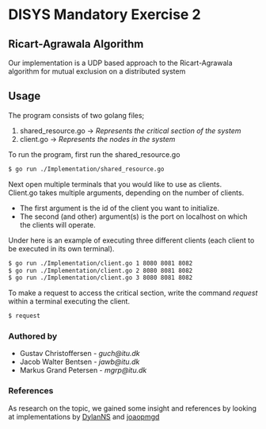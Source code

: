 # DISYS Mandatory Exercise 2

## Ricart-Agrawala Algorithm

Our implementation is a UDP based approach to the Ricart-Agrawala algorithm for mutual exclusion on a distributed system

## Usage

The program consists of two golang files;
1. shared_resource.go -> _Represents the critical section of the system_
2. client.go -> _Represents the nodes in the system_

To run the program, first run the shared_resource.go
```bash
$ go run ./Implementation/shared_resource.go
```
Next open multiple terminals that you would like to use as clients. \
Client.go takes multiple arguments, depending on the number of clients.
- The first argument is the id of the client you want to initialize.
- The second (and other) argument(s) is the port on localhost on which the clients will operate.

Under here is an example of executing three different clients (each client to be executed in its own terminal).




```bash
$ go run ./Implementation/client.go 1 8080 8081 8082
$ go run ./Implementation/client.go 2 8080 8081 8082
$ go run ./Implementation/client.go 3 8080 8081 8082
```

To make a request to access the critical section, write the command *request* within a terminal executing the client.
```bash
$ request
```

### Authored by
- Gustav Christoffersen - _guch@itu.dk_
- Jacob Walter Bentsen - _jawb@itu.dk_
- Markus Grand Petersen - _mgrp@itu.dk_

### References
As research on the topic, we gained some insight and references by looking at implementations by [DylanNS](https://github.com/DylanNS/RicartAgrawalaAlgorithm) and [joaopmgd](https://github.com/joaopmgd/RicartAgrawala)